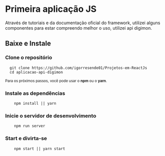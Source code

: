 # Primeira aplicação JS

Através de tutoriais e da documentação oficial do framework, utilizei alguns componentes para estar compreendo melhor o uso, utilizei api digimon.

## Baixe e Instale

### Clone o repositório
```
  git clone https://github.com/igorresende01/Projetos-em-ReactJs
  cd aplicacao-api-digimon
```

<small>Para os próximos passos, você pode usar o <strong>npm</strong> ou o <strong>yarn</strong>.</small>

### Instale as dependências
```
	npm install || yarn
```

### Inicie o servidor de desenvolvimento
```
	npm run server
```

### Start e divirta-se
```
	npm start || yarn start
```

